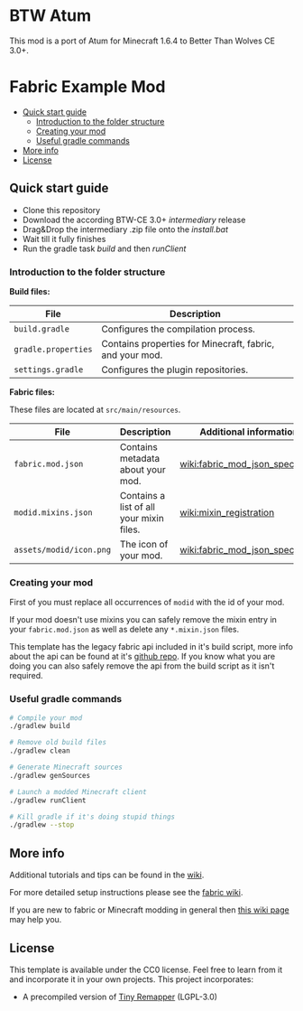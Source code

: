 # BTW Atum

This mod is a port of Atum for Minecraft 1.6.4 to Better Than Wolves CE 3.0+.

# Fabric Example Mod

- [Quick start guide](#quick-start-guide)
  - [Introduction to the folder structure](#introduction-to-the-folder-structure)
  - [Creating your mod](#creating-your-mod)
  - [Useful gradle commands](#useful-gradle-commands)
- [More info](#more-info)
- [License](#license)

## Quick start guide

* Clone this repository
* Download the according BTW-CE 3.0+ *intermediary* release
* Drag&Drop the intermediary .zip file onto the *install.bat*
* Wait till it fully finishes
* Run the gradle task *build* and then *runClient*

### Introduction to the folder structure

**Build files:**

| File                | Description                                              |
| ------------------- | -------------------------------------------------------- |
| `build.gradle`      | Configures the compilation process.                      |
| `gradle.properties` | Contains properties for Minecraft, fabric, and your mod. |
| `settings.gradle`   | Configures the plugin repositories.                      |

**Fabric files:**

These files are located at `src/main/resources`.

| File                    | Description                              | Additional information                                                                                                |
| ----------------------- | ---------------------------------------- | --------------------------------------------------------------------------------------------------------------------- |
| `fabric.mod.json`       | Contains metadata about your mod.        | [wiki:fabric_mod_json_spec](https://fabricmc.net/wiki/documentation:fabric_mod_json_spec)                             |
| `modid.mixins.json`     | Contains a list of all your mixin files. | [wiki:mixin_registration](https://fabricmc.net/wiki/tutorial:mixin_registration)                                      |
| `assets/modid/icon.png` | The icon of your mod.                    | [wiki:fabric_mod_json_spec#icon](https://fabricmc.net/wiki/documentation:fabric_mod_json_spec?s[]=icon#custom_fields) |


### Creating your mod

First of you must replace all occurrences of `modid` with the id of your mod.

If your mod doesn't use mixins you can safely remove the mixin entry in your `fabric.mod.json` as well as delete any `*.mixin.json` files.

This template has the legacy fabric api included in it's build script, more info about the api can be found at it's [github repo](https://github.com/Legacy-Fabric/fabric).
If you know what you are doing you can also safely remove the api from the build script as it isn't required.

### Useful gradle commands

```sh
# Compile your mod
./gradlew build

# Remove old build files
./gradlew clean

# Generate Minecraft sources
./gradlew genSources

# Launch a modded Minecraft client
./gradlew runClient

# Kill gradle if it's doing stupid things
./gradlew --stop
```

## More info

Additional tutorials and tips can be found in the [wiki](https://github.com/Legacy-Fabric/fabric-example-mod/wiki).

For more detailed setup instructions please see the [fabric wiki](https://fabricmc.net/wiki/tutorial:setup).

If you are new to fabric or Minecraft modding in general then [this wiki page](https://fabricmc.net/wiki/tutorial:primer) may help you.

## License

This template is available under the CC0 license. Feel free to learn from it and incorporate it in your own projects.
This project incorporates:
* A precompiled version of [Tiny Remapper](https://github.com/FabricMC/tiny-remapper) (LGPL-3.0)
